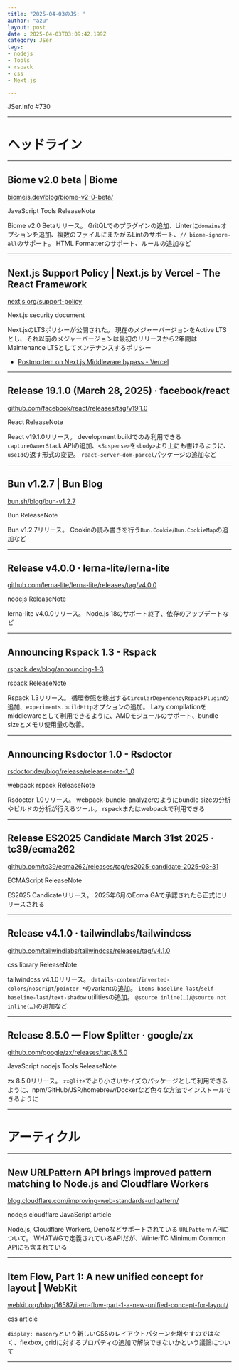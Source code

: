 ```yaml
---
title: "2025-04-03のJS: "
author: "azu"
layout: post
date : 2025-04-03T03:09:42.199Z
category: JSer
tags:
- nodejs
- Tools
- rspack
- css
- Next.js

---
```


JSer.info #730

----

<h1 class="site-genre">ヘッドライン</h1>

----

## Biome v2.0 beta | Biome
[biomejs.dev/blog/biome-v2-0-beta/](https://biomejs.dev/blog/biome-v2-0-beta/ "Biome v2.0 beta | Biome")
<p class="jser-tags jser-tag-icon"><span class="jser-tag">JavaScript</span> <span class="jser-tag">Tools</span> <span class="jser-tag">ReleaseNote</span></p>

Biome v2.0 Betaリリース。
GritQLでのプラグインの追加、Linterに`domains`オプションを追加、複数のファイルにまたがるLintのサポート、`// biome-ignore-all`のサポート。
HTML Formatterのサポート、ルールの追加など


----

## Next.js Support Policy | Next.js by Vercel - The React Framework
[nextjs.org/support-policy](https://nextjs.org/support-policy "Next.js Support Policy | Next.js by Vercel - The React Framework")
<p class="jser-tags jser-tag-icon"><span class="jser-tag">Next.js</span> <span class="jser-tag">security</span> <span class="jser-tag">document</span></p>

Next.jsのLTSポリシーが公開された。
現在のメジャーバージョンをActive LTSとし、それ以前のメジャーバージョンは最初のリリースから2年間はMaintenance LTSとしてメンテナンスするポリシー

- [Postmortem on Next.js Middleware bypass - Vercel](https://vercel.com/blog/postmortem-on-next-js-middleware-bypass "Postmortem on Next.js Middleware bypass - Vercel")

----

## Release 19.1.0 (March 28, 2025) · facebook/react
[github.com/facebook/react/releases/tag/v19.1.0](https://github.com/facebook/react/releases/tag/v19.1.0 "Release 19.1.0 (March 28, 2025) · facebook/react")
<p class="jser-tags jser-tag-icon"><span class="jser-tag">React</span> <span class="jser-tag">ReleaseNote</span></p>

React v19.1.0リリース。
development buildでのみ利用できる`captureOwnerStack` APIの追加、`<Suspense>`を`<body>`より上にも書けるように、`useId`の返す形式の変更。
`react-server-dom-parcel`パッケージの追加など


----

## Bun v1.2.7 | Bun Blog
[bun.sh/blog/bun-v1.2.7](https://bun.sh/blog/bun-v1.2.7 "Bun v1.2.7 | Bun Blog")
<p class="jser-tags jser-tag-icon"><span class="jser-tag">Bun</span> <span class="jser-tag">ReleaseNote</span></p>

Bun v1.2.7リリース。
Cookieの読み書きを行う`Bun.Cookie`/`Bun.CookieMap`の追加など


----

## Release v4.0.0 · lerna-lite/lerna-lite
[github.com/lerna-lite/lerna-lite/releases/tag/v4.0.0](https://github.com/lerna-lite/lerna-lite/releases/tag/v4.0.0 "Release v4.0.0 · lerna-lite/lerna-lite")
<p class="jser-tags jser-tag-icon"><span class="jser-tag">nodejs</span> <span class="jser-tag">ReleaseNote</span></p>

lerna-lite v4.0.0リリース。
Node.js 18のサポート終了、依存のアップデートなど


----

## Announcing Rspack 1.3 - Rspack
[rspack.dev/blog/announcing-1-3](https://rspack.dev/blog/announcing-1-3 "Announcing Rspack 1.3 - Rspack")
<p class="jser-tags jser-tag-icon"><span class="jser-tag">rspack</span> <span class="jser-tag">ReleaseNote</span></p>

Rspack 1.3リリース。
循環参照を検出する`CircularDependencyRspackPlugin`の追加、`experiments.buildHttp`オプションの追加。
Lazy compilationをmiddlewareとして利用できるように、AMDモジュールのサポート、bundle sizeとメモリ使用量の改善。


----

## Announcing Rsdoctor 1.0 - Rsdoctor
[rsdoctor.dev/blog/release/release-note-1\_0](https://rsdoctor.dev/blog/release/release-note-1_0 "Announcing Rsdoctor 1.0 - Rsdoctor")
<p class="jser-tags jser-tag-icon"><span class="jser-tag">webpack</span> <span class="jser-tag">rspack</span> <span class="jser-tag">ReleaseNote</span></p>

Rsdoctor 1.0リリース。
webpack-bundle-analyzerのようにbundle sizeの分析やビルドの分析が行えるツール。
rspackまたはwebpackで利用できる


----

## Release ES2025 Candidate March 31st 2025 · tc39/ecma262
[github.com/tc39/ecma262/releases/tag/es2025-candidate-2025-03-31](https://github.com/tc39/ecma262/releases/tag/es2025-candidate-2025-03-31 "Release ES2025 Candidate March 31st 2025 · tc39/ecma262")
<p class="jser-tags jser-tag-icon"><span class="jser-tag">ECMAScript</span> <span class="jser-tag">ReleaseNote</span></p>

ES2025 Candicateリリース。
2025年6月のEcma GAで承認されたら正式にリリースされる


----

## Release v4.1.0 · tailwindlabs/tailwindcss
[github.com/tailwindlabs/tailwindcss/releases/tag/v4.1.0](https://github.com/tailwindlabs/tailwindcss/releases/tag/v4.1.0 "Release v4.1.0 · tailwindlabs/tailwindcss")
<p class="jser-tags jser-tag-icon"><span class="jser-tag">css</span> <span class="jser-tag">library</span> <span class="jser-tag">ReleaseNote</span></p>

tailwindcss v4.1.0リリース。
`details-content`/`inverted-colors`/`noscript`/`pointer-*`のvariantの追加。
`items-baseline-last`/`self-baseline-last`/`text-shadow` utilitiesの追加。
`@source inline(…)`/`@source not inline(…)`の追加など


----

## Release 8.5.0 — Flow Splitter · google/zx
[github.com/google/zx/releases/tag/8.5.0](https://github.com/google/zx/releases/tag/8.5.0 "Release 8.5.0 — Flow Splitter · google/zx")
<p class="jser-tags jser-tag-icon"><span class="jser-tag">JavaScript</span> <span class="jser-tag">nodejs</span> <span class="jser-tag">Tools</span> <span class="jser-tag">ReleaseNote</span></p>

zx 8.5.0リリース。
`zx@lite`でより小さいサイズのパッケージとして利用できるように、npm/GitHub/JSR/homebrew/Dockerなど色々な方法でインストールできるように


----
<h1 class="site-genre">アーティクル</h1>

----

## New URLPattern API brings improved pattern matching to Node.js and Cloudflare Workers
[blog.cloudflare.com/improving-web-standards-urlpattern/](https://blog.cloudflare.com/improving-web-standards-urlpattern/ "New URLPattern API brings improved pattern matching to Node.js and Cloudflare Workers")
<p class="jser-tags jser-tag-icon"><span class="jser-tag">nodejs</span> <span class="jser-tag">cloudflare</span> <span class="jser-tag">JavaScript</span> <span class="jser-tag">article</span></p>

Node.js, Cloudflare Workers, Denoなどサポートされている `URLPattern` APIについて。
WHATWGで定義されているAPIだが、WinterTC Minimum Common APIにも含まれている


----

## Item Flow, Part 1: A new unified concept for layout | WebKit
[webkit.org/blog/16587/item-flow-part-1-a-new-unified-concept-for-layout/](https://webkit.org/blog/16587/item-flow-part-1-a-new-unified-concept-for-layout/ "Item Flow, Part 1: A new unified concept for layout | WebKit")
<p class="jser-tags jser-tag-icon"><span class="jser-tag">css</span> <span class="jser-tag">article</span></p>

`display: masonry`という新しいCSSのレイアウトパターンを増やすのではなく、flexbox, gridに対するプロパティの追加で解決できないかという議論について


----
